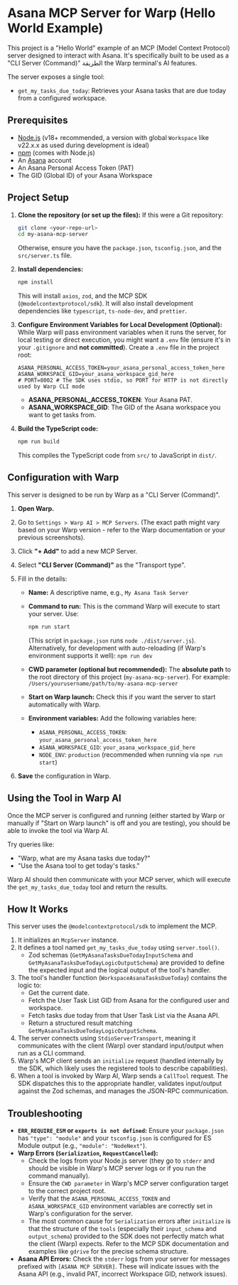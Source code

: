 # Asana MCP Server for Warp (Hello World Example)

This project is a "Hello World" example of an MCP (Model Context Protocol) server designed to interact with Asana. It's specifically built to be used as a "CLI Server (Command)" الطريقة the Warp terminal's AI features.

The server exposes a single tool:

* `get_my_tasks_due_today`: Retrieves your Asana tasks that are due today from a configured workspace.

## Prerequisites

* [Node.js](https://nodejs.org/) (v18+ recommended, a version with global `Workspace` like v22.x.x as used during development is ideal)
* [npm](https://www.npmjs.com/) (comes with Node.js)
* An [Asana](https://asana.com/) account
* An Asana Personal Access Token (PAT)
* The GID (Global ID) of your Asana Workspace

## Project Setup

1. **Clone the repository (or set up the files):**
    If this were a Git repository:

    ```bash
    git clone <your-repo-url>
    cd my-asana-mcp-server
    ```

    Otherwise, ensure you have the `package.json`, `tsconfig.json`, and the `src/server.ts` file.

2. **Install dependencies:**

    ```bash
    npm install
    ```

    This will install `axios`, `zod`, and the MCP SDK (`@modelcontextprotocol/sdk`). It will also install development dependencies like `typescript`, `ts-node-dev`, and `prettier`.

3. **Configure Environment Variables for Local Development (Optional):**
    While Warp will pass environment variables when it runs the server, for local testing or direct execution, you might want a `.env` file (ensure it's in your `.gitignore` and **not committed**).
    Create a `.env` file in the project root:

    ```env
    ASANA_PERSONAL_ACCESS_TOKEN=your_asana_personal_access_token_here
    ASANA_WORKSPACE_GID=your_asana_workspace_gid_here
    # PORT=8002 # The SDK uses stdio, so PORT for HTTP is not directly used by Warp CLI mode
    ```

    * **ASANA_PERSONAL_ACCESS_TOKEN**: Your Asana PAT.
    * **ASANA_WORKSPACE_GID**: The GID of the Asana workspace you want to get tasks from.

4. **Build the TypeScript code:**

    ```bash
    npm run build
    ```

    This compiles the TypeScript code from `src/` to JavaScript in `dist/`.

## Configuration with Warp

This server is designed to be run by Warp as a "CLI Server (Command)".

1. **Open Warp.**
2. Go to `Settings > Warp AI > MCP Servers`. (The exact path might vary based on your Warp version - refer to the Warp documentation or your previous screenshots).
3. Click **"+ Add"** to add a new MCP Server.
4. Select **"CLI Server (Command)"** as the "Transport type".
5. Fill in the details:
    * **Name:** A descriptive name, e.g., `My Asana Task Server`
    * **Command to run:** This is the command Warp will execute to start your server. Use:

        ```bash
        npm run start
        ```

        (This script in `package.json` runs `node ./dist/server.js`).
        Alternatively, for development with auto-reloading (if Warp's environment supports it well): `npm run dev`
    * **CWD parameter (optional but recommended):** The **absolute path** to the root directory of this project (`my-asana-mcp-server`). For example:
        `/Users/yourusername/path/to/my-asana-mcp-server`
    * **Start on Warp launch:** Check this if you want the server to start automatically with Warp.
    * **Environment variables:** Add the following variables here:
        * `ASANA_PERSONAL_ACCESS_TOKEN`: `your_asana_personal_access_token_here`
        * `ASANA_WORKSPACE_GID`: `your_asana_workspace_gid_here`
        * `NODE_ENV`: `production` (recommended when running via `npm run start`)

6. **Save** the configuration in Warp.

## Using the Tool in Warp AI

Once the MCP server is configured and running (either started by Warp or manually if "Start on Warp launch" is off and you are testing), you should be able to invoke the tool via Warp AI.

Try queries like:

* "Warp, what are my Asana tasks due today?"
* "Use the Asana tool to get today's tasks."

Warp AI should then communicate with your MCP server, which will execute the `get_my_tasks_due_today` tool and return the results.

## How It Works

This server uses the `@modelcontextprotocol/sdk` to implement the MCP.

1. It initializes an `McpServer` instance.
2. It defines a tool named `get_my_tasks_due_today` using `server.tool()`.
    * Zod schemas (`GetMyAsanaTasksDueTodayInputSchema` and `GetMyAsanaTasksDueTodayLogicOutputSchema`) are provided to define the expected input and the logical output of the tool's handler.
3. The tool's handler function (`WorkspaceAsanaTasksDueToday`) contains the logic to:
    * Get the current date.
    * Fetch the User Task List GID from Asana for the configured user and workspace.
    * Fetch tasks due today from that User Task List via the Asana API.
    * Return a structured result matching `GetMyAsanaTasksDueTodayLogicOutputSchema`.
4. The server connects using `StdioServerTransport`, meaning it communicates with the client (Warp) over standard input/output when run as a CLI command.
5. Warp's MCP client sends an `initialize` request (handled internally by the SDK, which likely uses the registered tools to describe capabilities).
6. When a tool is invoked by Warp AI, Warp sends a `CallTool` request. The SDK dispatches this to the appropriate handler, validates input/output against the Zod schemas, and manages the JSON-RPC communication.

## Troubleshooting

* **`ERR_REQUIRE_ESM` or `exports is not defined`:** Ensure your `package.json` has `"type": "module"` and your `tsconfig.json` is configured for ES Module output (e.g., `"module": "NodeNext"`).
* **Warp Errors (`Serialization`, `RequestCancelled`):**
  * Check the logs from your Node.js server (they go to `stderr` and should be visible in Warp's MCP server logs or if you run the command manually).
  * Ensure the `CWD parameter` in Warp's MCP server configuration target to the correct project root.
  * Verify that the `ASANA_PERSONAL_ACCESS_TOKEN` and `ASANA_WORKSPACE_GID` environment variables are correctly set in Warp's configuration for the server.
  * The most common cause for `Serialization` errors after `initialize` is that the structure of the `tools` (especially their `input_schema` and `output_schema`) provided to the SDK does not perfectly match what the client (Warp) expects. Refer to the MCP SDK documentation and examples like `gdrive` for the precise schema structure.
* **Asana API Errors:** Check the `stderr` logs from your server for messages prefixed with `[ASANA MCP SERVER]`. These will indicate issues with the Asana API (e.g., invalid PAT, incorrect Workspace GID, network issues).
